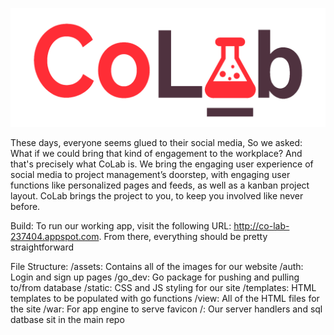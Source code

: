 ![Alt text](assets/colab_2.png)

These days, everyone seems glued to their social media, 
So we asked:
What if we could bring that kind of engagement to the workplace?
And that's precisely what CoLab is. 
We bring the engaging user experience of social media to project management’s doorstep, with engaging user functions like personalized pages and feeds, as well as a kanban project layout. CoLab brings the project to you, to keep you involved like never before.

Build: To run our working app, visit the following URL: http://co-lab-237404.appspot.com.
From there, everything should be pretty straightforward

File Structure:
/assets: Contains all of the images for our website
/auth: Login and sign up pages
/go_dev: Go package for pushing and pulling to/from database
/static: CSS and JS styling for our site
/templates: HTML templates to be populated with go functions
/view: All of the HTML files for the site
/war: For app engine to serve favicon
/: Our server handlers and sql datbase sit in the main repo
